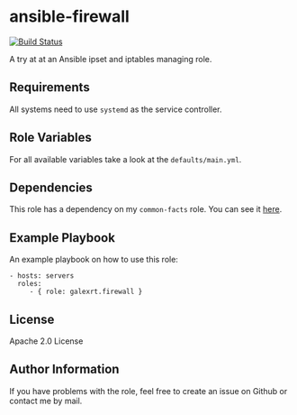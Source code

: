 ansible-firewall
================

[![Build Status](https://travis-ci.org/galexrt/ansible-.svg?branch=master)](https://travis-ci.org/galexrt/ansible-)

A try at at an Ansible ipset and iptables managing role.

Requirements
------------

All systems need to use `systemd` as the service controller.

Role Variables
--------------

For all available variables take a look at the `defaults/main.yml`.

Dependencies
------------

This role has a dependency on my `common-facts` role.
You can see it [here](https://github.com/galexrt/ansible-common-facts).

Example Playbook
----------------

An example playbook on how to use this role:

    - hosts: servers
      roles:
         - { role: galexrt.firewall }

License
-------

Apache 2.0 License

Author Information
------------------

If you have problems with the role, feel free to create an issue on Github or contact me by mail.
